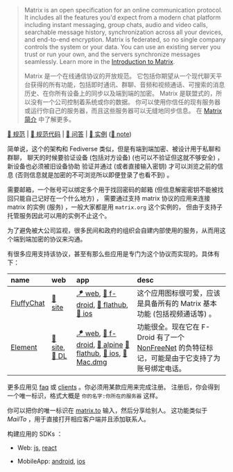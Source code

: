 
[docs.spec]: https://matrix.org/docs/spec
[faq]: https://matrix.org/faq
[spec.src/gh]: https://github.com/matrix-org/matrix-spec.git
[repo-rich-text-editor]: https://github.com/matrix-org/matrix-rich-text-editor.git
[servers]: https://joinmatrix.org/servers
[servers:note]: ../joinmatrix.org-note

> Matrix is an open specification for an online communication protocol.
>  It includes all the features you'd expect from a modern chat platform
>  including instant messaging, group chats, audio and video calls,
>  searchable message history, synchronization across all your devices,
>  and end-to-end encryption.
>  Matrix is federated, so no single company controls the system or your data.
>  You can use an existing server you trust or run your own, and the servers synchronize messages seamlessly.
>  Learn more in the [Introduction to Matrix][ruma-intro-matrix].
> 
> Matrix 是一个在线通信协议的开放规范。
> 它包括你期望从一个现代聊天平台获得的所有功能，包括即时通讯、群聊、音频和视频通话、可搜索的消息历史、在你所有设备上的同步以及端到端的加密。
>  Matrix 是联盟式的，所以没有一个公司控制着系统或你的数据。
> 你可以使用你信任的现有服务器或运行你自己的服务器，而且这些服务器可以无缝地同步信息。
> 在 [Matrix 简介][ruma-intro-matrix] 中了解更多。
> 

[ruma-repo]: https://github.com/ruma/ruma.git
[ruma-intro-matrix]: https://ruma.io/docs/matrix

[📑 规范][docs.spec] | [🦪 规范代码][spec.src/gh] | [📔 问答][faq] | [🥗 实例][servers] ([🌿 note][servers:note])

简单说，这个的架构和 Fediverse 类似，但是有端到端加密、被设计用于私聊和群聊，
聊天的时候要验证设备 (包括对方设备) (也可以不验证但这就不够安全) ，新设备也必须被旧设备协助
验证并通过 (或者直接输入密钥) 才可以浏览之前的信息 (否则信息就是加密的不可浏览所以即便登录了也看不到) 。

需要邮箱，一个账号可以绑定多个用于找回密码的邮箱 (但信息解密密钥不能被找回只能自己记好在一个什么地方) ，
需要通过支持 matrix 协议的应用来连接 matrix 的实例 (服务) ，一般大家都是用 `matrix.org` 这个实例的，
但由于支持子托管服务因此可以用的实例不止这个。

为了避免被大公司监视，很多民间和政府的组织会自建内部使用的服务，从而用这个端到端加密的协议来沟通。

有很多应用支持该协议，甚至有那么些应用是专门为这个协议而实现的。具体有下：

[fluffychat/site]: https://fluffychat.im
[fluffychat/app.web]: https://fluffychat.im/web
[fluffychat/app.f-droid]: https://f-droid.org/de/packages/chat.fluffy.fluffychat
[fluffychat/app.flathub]: https://flathub.org/apps/details/im.fluffychat.Fluffychat
[fluffychat/app.ios]: https://apps.apple.com/app/fluffychat/id1551469600

[element/site]: https://element.io
[element/site.dl]: https://element.io/download
[element/app.web]: https://app.element.io
[element/app.f-droid]: https://f-droid.org/packages/im.vector.app
[element/app.ios]: https://apps.apple.com/app/vector/id1083446067
[element/app.flathub]: https://flathub.org/apps/details/im.riot.Riot
[element/app.alpine]: https://pkgs.alpinelinux.org/packages?name=element-desktop "apk add -- element-desktop"

[element/app.macdmg]: https://packages.riot.im/desktop/install/macos/Element.dmg

[app.desktop/win64.exe]: https://packages.riot.im/desktop/install/win32/x64/Element%20Setup.exe
[app.desktop/win32.exe]: https://packages.riot.im/desktop/install/win32/ia32/Element%20Setup.exe


| name | web | app | desc |
| :--- | :-- | :-- | :--- |
| [FluffyChat](../fluffychat.im-note) | [📜 site][fluffychat/site] | [🪁 web][fluffychat/app.web], [🥫 f-droid][fluffychat/app.f-droid], [🍰 flathub][fluffychat/app.flathub], [🧇 ios][fluffychat/app.ios] | 这个应用图标很可爱，应该是具备所有的 Matrix 基本功能 (包括视频通话等) 。 |
| [Element](../element.im-note) | [📜 site][element/site], [🎃 DL][element/site.dl] | [🪁 web][element/app.web], [🥫 f-droid][element/app.f-droid], [🧊 alpine][element/app.alpine] [🍰 flathub][element/app.flathub], [🧇 ios][element/app.ios], [🍕 Mac.dmg][element/app.macdmg] | 功能很全。现在它在 F-Droid 有了一个 [NonFreeNet](https://f-droid.org//docs/Anti-Features/#NonFreeNet) 的负特征标记，可能是由于它支持了为账号绑定电话。 |

[clients]: https://matrix.org/docs/projects/clients-matrix

更多应用见 [faq] 或 [clients] 。你必须用某款应用来完成注册。
注册后，你会得到一个唯一标识，格式大概是 `你的名字:你所在的服务器` 这样。

[matrix.to]: https://matrix.to

你可以把你的唯一标识在 [matrix.to] 输入，然后分享给别人。
这功能类似于 *MailTo* ，用于直接打开相应客户端并且添加联系人。

构建应用的 SDKs ：

[sdk/web.js/src.gh]: https://github.com/matrix-org/matrix-js-sdk.git
[sdk/web.react/src.gh]: https://github.com/matrix-org/matrix-react-sdk.git

- Web: [js][sdk/web.js/src.gh], [react][sdk/web.react/src.gh]

[sdk/android/src.gh]: https://github.com/matrix-org/matrix-android-sdk2.git
[sdk/ios/src.gh]: https://github.com/matrix-org/matrix-ios-sdk.git

- MobileApp: [android][sdk/android/src.gh], [ios][sdk/ios/src.gh]


